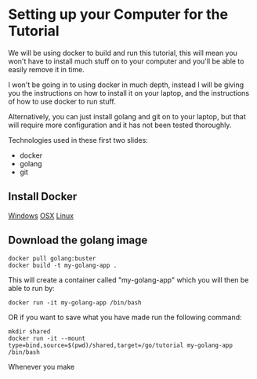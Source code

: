 # Setting up your Computer for the Tutorial

We will be using docker to build and run this tutorial, this will mean you won't have to install much stuff on to your computer and you'll be able to easily remove it in time.

I won't be going in to using docker in much depth, instead I will be giving you the instructions on how to install it on your laptop, and the instructions of how to use docker to run stuff.

Alternatively, you can just install golang and git on to your laptop, but that will require more configuration and it has not been tested thoroughly.

Technologies used in these first two slides:
- docker
- golang
- git

## Install Docker
[Windows](https://docs.docker.com/docker-for-windows/install/)
[OSX](https://docs.docker.com/docker-for-mac/install/)
[Linux](https://docs.docker.com/install/linux/docker-ce/ubuntu/)

## Download the golang image
```
docker pull golang:buster
docker build -t my-golang-app .
```

This will create a container called "my-golang-app" which you will then be able to run by:
```
docker run -it my-golang-app /bin/bash
```

OR if you want to save what you have made run the following command:
```
mkdir shared
docker run -it --mount type=bind,source=$(pwd)/shared,target=/go/tutorial my-golang-app /bin/bash
```

Whenever you make
